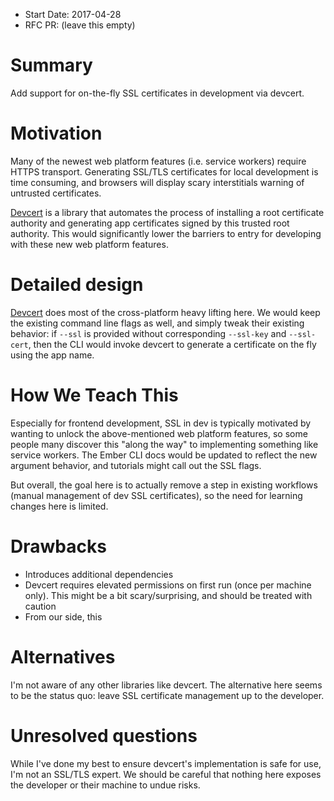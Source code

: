 - Start Date: 2017-04-28
- RFC PR: (leave this empty)

# Summary

Add support for on-the-fly SSL certificates in development via devcert.

# Motivation

Many of the newest web platform features (i.e. service workers) require HTTPS transport. Generating
SSL/TLS certificates for local development is time consuming, and browsers will display scary
interstitials warning of untrusted certificates.

 [Devcert](https://github.com/davewasmer/devcert) is a library that automates the process of
 installing a root certificate authority and generating app certificates signed by this trusted
 root authority. This would significantly lower the barriers to entry for developing with these
 new web platform features.

# Detailed design

[Devcert](https://github.com/davewasmer/devcert) does most of the cross-platform heavy lifting
here. We would keep the existing command line flags as well, and simply tweak their existing
behavior: if `--ssl` is provided without corresponding `--ssl-key` and `--ssl-cert`, then the
CLI would invoke devcert to generate a certificate on the fly using the app name.

# How We Teach This

Especially for frontend development, SSL in dev is typically motivated by wanting to unlock the
above-mentioned web platform features, so some people many discover this "along the way" to
implementing something like service workers. The Ember CLI docs would be updated to reflect the
new argument behavior, and tutorials might call out the SSL flags.

But overall, the goal here is to actually remove a step in existing workflows (manual management of
dev SSL certificates), so the need for learning changes here is limited.

# Drawbacks

* Introduces additional dependencies
* Devcert requires elevated permissions on first run (once per machine only). This might be a bit
scary/surprising, and should be treated with caution
* From our side, this

# Alternatives

I'm not aware of any other libraries like devcert. The alternative here seems to be the status quo:
leave SSL certificate management up to the developer.

# Unresolved questions

While I've done my best to ensure devcert's implementation is safe for use, I'm not an SSL/TLS
expert. We should be careful that nothing here exposes the developer or their machine to undue risks.